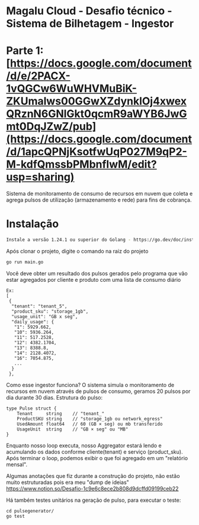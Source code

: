 
# Magalu Cloud - Desafio técnico - Sistema de Bilhetagem - Ingestor
# Parte 1:[https://docs.google.com/document/d/e/2PACX-1vQGCw6WuWHVMuBiK-ZKUmalws00GGwXZdynklOj4xwexQRznN6GNlGkt0qcmR9aWYB6JwGmt0DqJZwZ/pub](https://docs.google.com/document/d/1apcQPNjKsotfwUqP027M9qP2-M-kdfQmssbPMbnflwM/edit?usp=sharing)  <br> 

Sistema de monitoramento de consumo de recursos em nuvem que coleta e agrega pulsos de utilização (armazenamento e rede) para fins de cobrança.

# Instalação
```bash
Instale a versão 1.24.1 ou superior do Golang - https://go.dev/doc/install
```

Após clonar o projeto, digite o comando na raiz do projeto
```bash
go run main.go
```

Você deve obter um resultado dos pulsos gerados pelo programa que vão estar agregados por cliente e produto com uma lista de consumo diário
```
Ex: 
[
 {
  "tenant": "tenant_5",
  "product_sku": "storage_1gb",
  "usage_unit": "GB x seg",
  "daily_usage": {
   "1": 5929.662,
   "10": 5936.264,
   "11": 517.2528,
   "12": 4382.1704,
   "13": 8388.8,
   "14": 2128.4072,
   "16": 7054.875,
   ...
  }
 },
```
Como esse ingestor funciona?
O sistema simula o monitoramento de recursos em nuvem através de pulsos de consumo, geramos 20 pulsos por dia durante 30 dias. Estrutura do pulso:
```
type Pulse struct {
    Tenant     string    // "tenant_"
    ProductSKU string    // "storage_1gb ou network_egress"
    UsedAmount float64   // 60 (GB × seg) ou mb transferido
    UsageUnit  string    // "GB × seg" ou "MB"
}
```
Enquanto nosso loop executa, nosso Aggregator estará lendo e acumulando os dados conforme cliente(tenant) e serviço (product_sku).<br>
Após terminar o loop, podemos exibir o que foi agregado em um "relatório mensal".


Algumas anotações que fiz durante a construção do projeto, não estão muito estruturadas pois era meu "dump de ideias" <br> 
https://www.notion.so/Desafio-1c9e6c8ece2b808d9dcffd09199ceb22

Há também testes unitários na geração de pulso, para executar o teste: 
```
cd pulsegenerator/
go test
```
